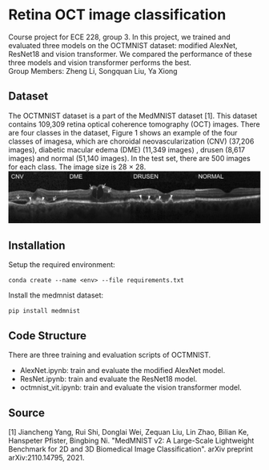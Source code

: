 # Retina OCT image classification
Course project for ECE 228, group 3. In this project, we trained and evaluated three models on the OCTMNIST dataset: modified AlexNet, ResNet18 and vision transformer. We compared the performance of these three models and vision transformer performs the best.  </br> 
Group Members: Zheng Li, Songquan Liu, Ya Xiong
## Dataset
The OCTMNIST dataset is a part of the MedMNIST dataset [1]. This dataset contains 109,309 retina optical coherence tomography (OCT) images. There are four classes in the dataset, Figure 1 shows an example of the four classes of imagesa, which are choroidal neovascularization (CNV) (37,206 images), diabetic macular edema (DME) (11,349 images) , drusen (8,617 images) and normal (51,140 images). In the test set, there are 500 images for each class. The image size is 28 × 28.  
![alt text](https://github.com/Lithium-Plus/ece228/blob/main/retina_img.jpg)
## Installation
Setup the required environment:
```
conda create --name <env> --file requirements.txt
```

Install the medmnist dataset:
```
pip install medmnist
```
## Code Structure
There are three training and evaluation scripts of OCTMNIST.

* AlexNet.ipynb: train and evaluate the modified AlexNet model.
* ResNet.ipynb: train and evaluate the ResNet18 model.
* octmnist_vit.ipynb: train and evaluate the vision transformer model.
  
## Source
[1] Jiancheng Yang, Rui Shi, Donglai Wei, Zequan Liu, Lin Zhao, Bilian Ke, Hanspeter Pfister, Bingbing Ni. "MedMNIST v2: A Large-Scale Lightweight Benchmark for 2D and 3D Biomedical Image Classification". arXiv preprint arXiv:2110.14795, 2021.
